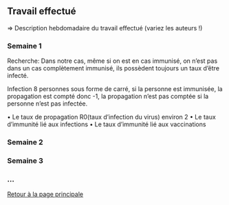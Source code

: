 ## Travail effectué 

=> Description hebdomadaire du travail effectué (variez les auteurs !)

### Semaine 1

Recherche:
Dans notre cas, même si on est en cas immunisé, on n’est pas dans un cas complètement immunisé, ils possèdent toujours un taux d’être infecté.

Infection 8 personnes sous forme de carré, si la personne est immunisée, la propagation est compté donc -1, la propagation n’est pas comptée si la personne n’est pas infectée.

•	Le taux de propagation R0(taux d’infection du virus) environ 2
•	Le taux d’immunité lié aux infections
•	Le taux d’immunité lié aux vaccinations


### Semaine 2
### Semaine 3
### ...

<a href="index.html"> Retour à la page principale </a>
